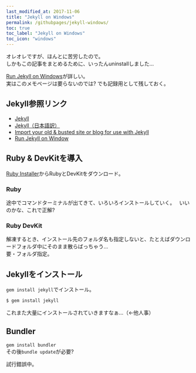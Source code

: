 ```yaml
---
last_modified_at: 2017-11-06
title: "Jekyll on Windows"
permalink: /githubpages/jekyll-windows/
toc: true
toc_label: "Jekyll on Windows"
toc_icon: "windows"
---
```

オレオレですが、ほんとに苦労したので。  
しかもこの記事をまとめるために、いったんuninstallしました…  

[Run Jekyll on Windows](http://jekyll-windows.juthilo.com/)が詳しい。  
実はこのメモページは要らないのでは? でも記録用として残しておく。  

## Jekyll参照リンク
- [Jekyll](http://jekyllrb.com/)   
- [Jekyll（日本語訳）](http://jekyllrb-ja.github.io/)   
- [Import your old & busted site or blog for use with Jekyll](http://import.jekyllrb.com/)
- [Run Jekyll on Window](http://jekyll-windows.juthilo.com/)


## Ruby & DevKitを導入
[Ruby Installer](https://rubyinstaller.org/)からRubyとDevKitをダウンロード。  
### Ruby
途中でコマンドターミナルが出てきて、いろいろインストールしていく。  
いいのかな、これで正解?  
### Ruby DevKit
解凍するとき、インストール先のフォルダ名も指定しないと、たとえばダウンロードフォルダ中にそのまま散らばっちゃう…  
要・フォルダ指定。

## Jekyllをインストール
`gem install jekyll`でインストール。　
```sh
$ gem install jekyll
```

これまた大量にインストールされていきますなぁ…（←他人事）

## Bundler
`gem install bundler`  
その後`bundle update`が必要?

試行錯誤中。
